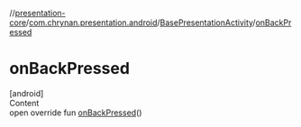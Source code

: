 //[presentation-core](../../../index.md)/[com.chrynan.presentation.android](../index.md)/[BasePresentationActivity](index.md)/[onBackPressed](on-back-pressed.md)



# onBackPressed  
[android]  
Content  
open override fun [onBackPressed](on-back-pressed.md)()  



